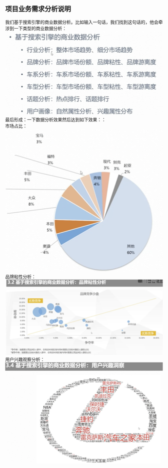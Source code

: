## 项目业务需求分析说明
   我们基于搜索引擎的商业数据分析。比如输入一句话，我们找到这句话的，他会牵涉到一下类型的商业数据分析：
![](../images/03.png)  
最后形成：一下数据分析效果然后达到如下效果：：  
市场占比：
![](../images/04.png)  
品牌粘性分析：
![](../images/05.png)  
用户兴趣观察分析：
![](../images/06.png)  

